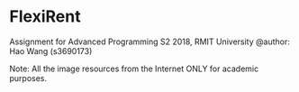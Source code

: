 # FlexiRent

Assignment for Advanced Programming
S2 2018, RMIT University
@author: Hao Wang (s3690173)


Note: All the image resources from the Internet ONLY for academic purposes.
